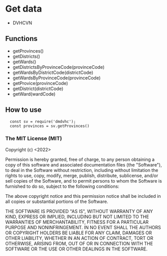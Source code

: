# Get data
- DVHCVN

## Functions
- getProvinces()
- getDistricts()
- getWards()
- getDistrictsByProvinceCode(provinceCode)
- getWardsByDistrictCode(districtCode)
- getWardsByProvinceCode(provinceCode)
- getProvice(provinceCode)
- getDistrict(districtCode)
- getWard(wardCode)

## How to use
```
  const sv = require('dmdvhc');
  const provinces = sv.getProvinces()
```

### The MIT License (MIT)

Copyright (c) <2022>

Permission is hereby granted, free of charge, to any person obtaining a copy of this software and associated documentation files (the "Software"), to deal in the Software without restriction, including without limitation the rights to use, copy, modify, merge, publish, distribute, sublicense, and/or sell copies of the Software, and to permit persons to whom the Software is furnished to do so, subject to the following conditions:

The above copyright notice and this permission notice shall be included in all copies or substantial portions of the Software.

THE SOFTWARE IS PROVIDED "AS IS", WITHOUT WARRANTY OF ANY KIND, EXPRESS OR IMPLIED, INCLUDING BUT NOT LIMITED TO THE WARRANTIES OF MERCHANTABILITY, FITNESS FOR A PARTICULAR PURPOSE AND NONINFRINGEMENT. IN NO EVENT SHALL THE AUTHORS OR COPYRIGHT HOLDERS BE LIABLE FOR ANY CLAIM, DAMAGES OR OTHER LIABILITY, WHETHER IN AN ACTION OF CONTRACT, TORT OR OTHERWISE, ARISING FROM, OUT OF OR IN CONNECTION WITH THE SOFTWARE OR THE USE OR OTHER DEALINGS IN THE SOFTWARE.